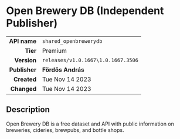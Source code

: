 # Open Brewery DB (Independent Publisher)
| | |
|-:|-|
|**API name**|`shared_openbrewerydb`|
|**Tier**|Premium|
|**Version**|`releases/v1.0.1667\1.0.1667.3506`|
|**Publisher**|**Fördős András**|
|**Created**|Tue Nov 14 2023|
|**Changed**|Tue Nov 14 2023|

## Description
Open Brewery DB is a free dataset and API with public information on breweries, cideries, brewpubs, and bottle shops.
